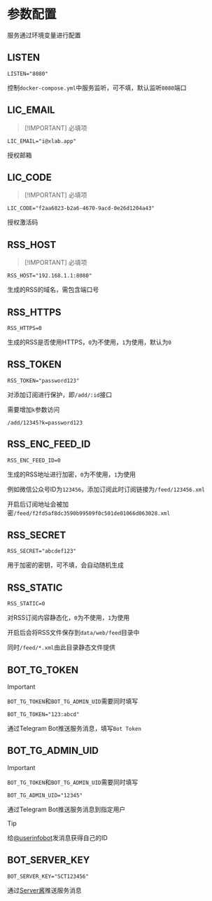 # 参数配置

服务通过环境变量进行配置

## LISTEN

```shell
LISTEN="8080"
```

控制`docker-compose.yml`中服务监听，可不填，默认监听`8080`端口

## LIC_EMAIL

> [!IMPORTANT] 必填项

```shell
LIC_EMAIL="i@xlab.app"
```

授权邮箱

## LIC_CODE

> [!IMPORTANT] 必填项

```shell
LIC_CODE="f2aa6823-b2a6-4670-9acd-0e26d1204a43"
```

授权激活码

## RSS_HOST

> [!IMPORTANT] 必填项

```shell
RSS_HOST="192.168.1.1:8080"
```

生成的RSS的域名，需包含端口号

## RSS_HTTPS

```shell
RSS_HTTPS=0
```

生成的RSS是否使用HTTPS，`0`为不使用，`1`为使用，默认为`0`

## RSS_TOKEN

```shell
RSS_TOKEN="password123"
```

对添加订阅进行保护，即`/add/:id`接口

需要增加`k`参数访问

```shell
/add/12345?k=password123
```

## RSS_ENC_FEED_ID

```shell
RSS_ENC_FEED_ID=0
```

生成的RSS地址进行加密，`0`为不使用，`1`为使用

例如微信公众号ID为`123456`，添加订阅此时订阅链接为`/feed/123456.xml`

开启后订阅地址会被加密`/feed/f2fd5af8dc3590b99509f0c501de01066d063028.xml`

## RSS_SECRET

```shell
RSS_SECRET="abcdef123"
```

用于加密的密钥，可不填，会自动随机生成

## RSS_STATIC

```shell
RSS_STATIC=0
```

对RSS订阅内容静态化，`0`为不使用，`1`为使用

开启后会将RSS文件保存到`data/web/feed`目录中

同时`/feed/*.xml`由此目录静态文件提供

## BOT_TG_TOKEN

> [!IMPORTANT]
> `BOT_TG_TOKEN`和`BOT_TG_ADMIN_UID`需要同时填写

```shell
BOT_TG_TOKEN="123:abcd"
```

通过Telegram Bot推送服务消息，填写`Bot Token`

## BOT_TG_ADMIN_UID

> [!IMPORTANT]
> `BOT_TG_TOKEN`和`BOT_TG_ADMIN_UID`需要同时填写

```shell
BOT_TG_ADMIN_UID="12345"
```

通过Telegram Bot推送服务消息到指定用户

> [!TIP]
> 给[@userinfobot](https://t.me/userinfobot)发消息获得自己的ID

## BOT_SERVER_KEY

```shell
BOT_SERVER_KEY="SCT123456"
```

通过[Server酱](https://sct.ftqq.com/)推送服务消息
